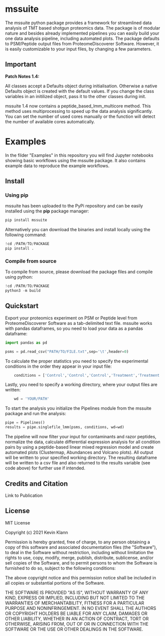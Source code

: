 # mssuite 

The mssuite python package provides a framework for streamlined data analysis of TMT based shotgun proteomics data. The package is of modular nature and besides already implemented pipelines you can easily build your one data analysis pipeline, including automated plots. The package defaults to PSM/Peptide output files from ProteomeDiscoverer Software. However, it is easily customizable to your input files, by changing a few parameters.

## Important

**Patch Notes 1.4:** 

All classes accept a Defaults object during initialisation. Otherwise a native Defaults object is created with the default values. If you change the class variables in an initilized object, pass it to the other classes during init.

mssuite 1.4 now contains a peptide_based_lmm_multicore method. This method uses multiprocessing to speed up the data analysis significantly. You can set the number of used cores manually or the function will detect the number of available cores automatically.



# Examples

In the filder "Examples" in this repository you will find Jupyter notebooks showing basic workflows using the mssuite package. It also contains example data to reproduce the example workflows.

## Install

### Using pip
mssuite has been uploaded to the PyPi repository and can be easily installed using the **pip** package manager:
```python
pip install mssuite
```
Alternatively you can download the binaries and install locally using the following command:
```python
!cd /PATH/TO/PACKAGE
pip install .
```
### Compile from source
To compile from source, please download the package files and compile using python:
```python
!cd /PATH/TO/PACKAGE
python3 -m build
```
## Quickstart
Export your proteomics experiment on PSM or Peptide level from ProteomeDiscoverer Software as a tab-delimited text file. mssuite works with pandas dataframes, so you need to load your data as a pandas dataframe:
```python
import pandas as pd

psms = pd.read_csv("PATH/TO/FILE.txt",sep='\t',header=0)
```
To calculate the proper statistics you need to specify the experimental conditions in the order they appear in your input file:
```python
    conditions = ['Control','Control','Control','Treatment','Treatment','Treatment']
```
Lastly, you need to specify a working directory, where your output files are written:
```python
    wd = 'YOUR/PATH'
```
To start the analysis you initialize the Pipelines module from the mssuite package and run the analysis:
```python
pipe = Pipelines()
results = pipe.singlefile_lmm(psms, conditions, wd=wd)
```
The pipeline will now filter your input for contaminants and razor peptides, normalize the data, calculate differential expression analysis for all condition pairs by using a peptide-based linear mixed regression model and create automated plots (Clustermap, Abundances and Volcano plots). All output will be written to your specified working directory. The resulting dataframe will be written to a csv file and also returned to the results variable (see code above) for further use if intended.

## Credits and Citation


Link to Publication

## License

MIT License

Copyright (c) 2021 Kevin Klann

Permission is hereby granted, free of charge, to any person obtaining a copy
of this software and associated documentation files (the "Software"), to deal
in the Software without restriction, including without limitation the rights
to use, copy, modify, merge, publish, distribute, sublicense, and/or sell
copies of the Software, and to permit persons to whom the Software is
furnished to do so, subject to the following conditions:

The above copyright notice and this permission notice shall be included in all
copies or substantial portions of the Software.

THE SOFTWARE IS PROVIDED "AS IS", WITHOUT WARRANTY OF ANY KIND, EXPRESS OR
IMPLIED, INCLUDING BUT NOT LIMITED TO THE WARRANTIES OF MERCHANTABILITY,
FITNESS FOR A PARTICULAR PURPOSE AND NONINFRINGEMENT. IN NO EVENT SHALL THE
AUTHORS OR COPYRIGHT HOLDERS BE LIABLE FOR ANY CLAIM, DAMAGES OR OTHER
LIABILITY, WHETHER IN AN ACTION OF CONTRACT, TORT OR OTHERWISE, ARISING FROM,
OUT OF OR IN CONNECTION WITH THE SOFTWARE OR THE USE OR OTHER DEALINGS IN THE
SOFTWARE.
